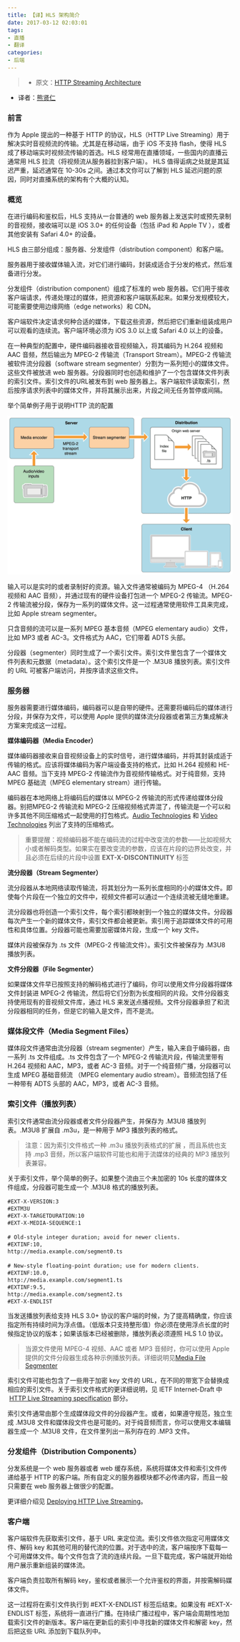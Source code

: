 ```yaml
---
title: 【译】HLS 架构简介
date: 2017-03-12 02:03:01
tags:
- 直播
- 翻译
categories:
- 后端
---
```


> - 原文：[HTTP Streaming Architecture](https://developer.apple.com/library/content/documentation/NetworkingInternet/Conceptual/StreamingMediaGuide/HTTPStreamingArchitecture/HTTPStreamingArchitecture.html)
- 译者：[熊贤仁](https://blog.skrskrskrskr.com)

### 前言
作为 Apple 提出的一种基于 HTTP 的协议，HLS（HTTP Live Streaming）用于解决实时音视频流的传输。尤其是在移动端，由于 iOS 不支持 flash，使得 HLS 成了移动端实时视频流传输的首选。HLS 经常用在直播领域，一些国内的直播云通常用 HLS 拉流（将视频流从服务器拉到客户端）。 HLS 值得诟病之处就是其延迟严重，延迟通常在 10-30s 之间。通过本文你可以了解到 HLS 延迟问题的原因，同时对直播系统的架构有个大概的认知。   

### 概览
在进行编码和鉴权后，HLS 支持从一台普通的 web 服务器上发送实时或预先录制的音视频，接收端可以是 iOS 3.0+ 的任何设备（包括 iPad 和 Apple TV ），或者其他安装有 Safari 4.0+ 的设备。

HLS 由三部分组成：服务器、分发组件（distribution component）和客户端。

服务器用于接收媒体输入流，对它们进行编码，封装成适合于分发的格式，然后准备进行分发。

分发组件（distribution component）组成了标准的 web 服务器。它们用于接收客户端请求，传递处理过的媒体，把资源和客户端联系起来。如果分发规模较大，可能需要使用边缘网络（edge networks）和 CDN。

客户端软件决定请求何种合适的媒体，下载这些资源，然后把它们重新组装成用户可以观看的连续流。客户端环境必须为 iOS 3.0 以上或 Safari 4.0 以上的设备。

在一种典型的配置中，硬件编码器接收音视频输入，将其编码为 H.264 视频和 AAC 音频，然后输出为 MPEG-2 传输流（Transport Stream）。MPEG-2 传输流被软件流分段器（software stream segmenter）分割为一系列短小的媒体文件。这些文件被放进 web 服务器。分段器同时也创造和维护了一个包含媒体文件列表的索引文件。索引文件的URL被发布到 web 服务器上。客户端软件读取索引，然后按序请求列表中的媒体文件，并将其展示出来，片段之间无任务暂停或间隔。

举个简单例子用于说明HTTP 流的配置

![图1-1 基本配置](/uploads/hls/1.png)

输入可以是实时的或者录制好的资源。输入文件通常被编码为 MPEG-4 （H.264 视频和 AAC 音频），并通过现有的硬件设备打包进一个 MPEG-2 传输流。MPEG-2 传输流被分段，保存为一系列的媒体文件。这一过程通常使用软件工具来完成，比如 Apple stream segmenter。

只含音频的流可以是一系列 MPEG 基本音频（MPEG elementary audio）文件，比如 MP3 或者 AC-3。文件格式为 AAC，它们带着 ADTS 头部。

分段器（segmenter）同时生成了一个索引文件。索引文件里包含了一个媒体文件列表和元数据（metadata）。这个索引文件是一个 .M3U8 播放列表。索引文件的 URL 可被客户端访问，并按序请求这些文件。

### 服务器
服务器需要进行媒体编码，编码器可以是自带的硬件。还需要将编码后的媒体进行分段，并保存为文件，可以使用 Apple 提供的媒体流分段器或者第三方集成解决方案来完成这一过程。

**媒体编码器（Media Encoder）**

媒体编码器接收来自音视频设备上的实时信号，进行媒体编码，并将其封装成适于传输的格式。应该将媒体编码为客户端设备支持的格式，比如 H.264 视频和 HE-AAC 音频。当下支持 MPEG-2 传输流作为音视频传输格式。对于纯音频，支持 MPEG 基础流（MPEG elementary stream）进行传输。

编码器在本地网络上将编码后的媒体以 MPEG-2 传输流的形式传递给媒体分段器。别把MPEG-2 传输流和 MPEG-2 压缩视频格式弄混了，传输流是一个可以和许多其他不同压缩格式一起使用的打包格式。[Audio Technologies](https://developer.apple.com/library/content/documentation/Miscellaneous/Conceptual/iPhoneOSTechOverview/MediaLayer/MediaLayer.html#//apple_ref/doc/uid/TP40007898-CH9-SW2) 和 [Video Technologies](https://developer.apple.com/library/content/documentation/Miscellaneous/Conceptual/iPhoneOSTechOverview/MediaLayer/MediaLayer.html#//apple_ref/doc/uid/TP40007898-CH9-SW6) 列出了支持的压缩格式。
> 重要提醒：视频编码器不能在编码流的过程中改变流的参数——比如视频大小或者解码类型。如果实在要改变流的参数，应该在片段的边界处改变，并且必须在后续的片段中设置 **EXT-X-DISCONTINUITY** 标签

**流分段器（Stream Segmenter）**

流分段器从本地网络读取传输流，将其划分为一系列长度相同的小的媒体文件。即使每个片段在一个独立的文件中，视频文件都可以通过一个连续流被无缝地重建。

流分段器也将创造一个索引文件，每个索引都映射到一个独立的媒体文件。分段器每次产生一个新的媒体文件，索引文件都会被更新。索引用于追踪媒体文件的可用性和具体位置。分段器可能也需要加密媒体片段，生成一个 key 文件。

媒体片段被保存为 .ts 文件（MPEG-2 传输流文件）。索引文件被保存为 .M3U8 播放列表。

**文件分段器（File Segmenter）**

如果媒体文件早已按照支持的解码格式进行了编码，你可以使用文件分段器将媒体文件封装进 MPEG-2 传输流，然后将它们分割为长度相同的片段。文件分段器支持使用现有的音视频文件库，通过 HLS 来发送点播视频。文件分段器承担了和流分段器相同的任务，但是它的输入是文件，而不是流。

### 媒体段文件（Media Segment Files）
媒体段文件通常由流分段器（stream segmenter）产生，输入来自于编码器，由一系列 .ts 文件组成。.ts 文件包含了一个 MPEG-2 传输流片段，传输流里带有 H.264 视频和 AAC，MP3，或者 AC-3 音频。对于一个纯音频广播，分段器可以生成 MPEG 基础音频流 （MPEG elementary audio stream）。音频流包括了任一种带有 ADTS 头部的 AAC，MP3，或者 AC-3 音频。

### 索引文件（播放列表）
 索引文件通常由流分段器或者文件分段器产生，并保存为 .M3U8 播放列表。.M3U8 扩展自 .m3u，是一种用于 MP3 播放列表的格式。
> 注意：因为索引文件格式一种 .m3u 播放列表格式的扩展 ，而且系统也支持 .mp3 音频，所以客户端软件可能也和用于流媒体的经典的 MP3 播放列表兼容。

关于索引文件，举个简单的例子。如果整个流由三个未加密的 10s 长度的媒体文件组成，分段器可能生成一个 .M3U8 格式的播放列表。
```
#EXT-X-VERSION:3
#EXTM3U
#EXT-X-TARGETDURATION:10
#EXT-X-MEDIA-SEQUENCE:1

# Old-style integer duration; avoid for newer clients.
#EXTINF:10,
http://media.example.com/segment0.ts

# New-style floating-point duration; use for modern clients.
#EXTINF:10.0,
http://media.example.com/segment1.ts
#EXTINF:9.5,
http://media.example.com/segment2.ts
#EXT-X-ENDLIST
```
当发送播放列表给支持 HLS 3.0+ 协议的客户端的时候，为了提高精确度，你应该指定所有持续时间为浮点值。（低版本只支持整形值）你必须在使用浮点长度的时候指定协议的版本；如果该版本已经被删除，播放列表必须遵照 HLS 1.0 协议。
> 当源文件使用 MPEG-4 视频、AAC 或者 MP3 音频时，你可以使用 Apple 提供的文件分段器生成各种示例播放列表。详细说明见[Media File Segmenter](https://developer.apple.com/library/content/documentation/NetworkingInternet/Conceptual/StreamingMediaGuide/UsingHTTPLiveStreaming/UsingHTTPLiveStreaming.html#//apple_ref/doc/uid/TP40008332-CH102-SW7)

索引文件可能也包含了一些用于加密 key 文件的 URL，在不同的带宽下会替换成相应的索引文件。关于索引文件格式的更详细说明，见 IETF Internet-Draft 中  [HTTP Live Streaming specification](http://tools.ietf.org/html/draft-pantos-http-live-streaming) 部分。

索引文件通常由那个生成媒体段文件的分段器产生。或者，如果遵守规范，独立生成 .M3U8 文件和媒体段文件也是可能的。对于纯音频而言，你可以使用文本编辑器生成一个 .M3U8 文件，在文件里列出一系列存在的 .MP3 文件。

### 分发组件（Distribution Components）
分发系统是一个 web 服务器或者 web 缓存系统，系统将媒体文件和索引文件传递给基于 HTTP 的客户端。所有自定义的服务器模块都不必传递内容，而且一般只需要在 web 服务器上做很少的配置。

更详细介绍见 [Deploying HTTP Live Streaming](https://developer.apple.com/library/content/documentation/NetworkingInternet/Conceptual/StreamingMediaGuide/DeployingHTTPLiveStreaming/DeployingHTTPLiveStreaming.html#//apple_ref/doc/uid/TP40008332-CH2-SW3)。

### 客户端
客户端软件先获取索引文件，基于 URL 来定位流。索引文件依次指定可用媒体文件、解码 key 和其他可用的替代流的位置。对于选中的流，客户端按序下载每一个可用媒体文件。每个文件包含了流的连续片段。一旦下载完成，客户端就开始给用户展示重新组装的媒体流。

客户端负责拉取所有解码 key，鉴权或者展示一个允许鉴权的界面，并按需解码媒体文件。

这一过程将在索引文件执行到 #EXT-X-ENDLIST 标签后结束。如果没有  #EXT-X-ENDLIST 标签，系统将一直进行广播。在持续广播过程中，客户端会周期性地加载索引文件的新版本。客户端在更新后的索引中寻找新的媒体文件和解密 key，然后把这些 URL 添加到下载队列中。
